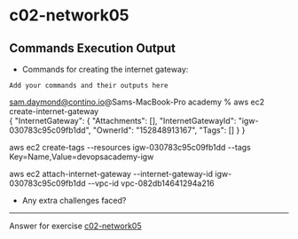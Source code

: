 # c02-network05

## Commands Execution Output

- Commands for creating the internet gateway:
```
Add your commands and their outputs here
```

sam.daymond@contino.io@Sams-MacBook-Pro academy % aws ec2 create-internet-gateway                                                                                    
{
    "InternetGateway": {
        "Attachments": [],
        "InternetGatewayId": "igw-030783c95c09fb1dd",
        "OwnerId": "152848913167",
        "Tags": []
    }
}

aws ec2 create-tags --resources igw-030783c95c09fb1dd --tags Key=Name,Value=devopsacademy-igw

aws ec2 attach-internet-gateway --internet-gateway-id igw-030783c95c09fb1dd --vpc-id vpc-082db14641294a216

- Any extra challenges faced?


<!-- Don't change anything below this point-->
***
Answer for exercise [c02-network05](https://github.com/devopsacademyau/academy/blob/893381c6f0b69434d9e8597d3d4b1c17f9bc1371/classes/02class/exercises/c02-network05/README.md)